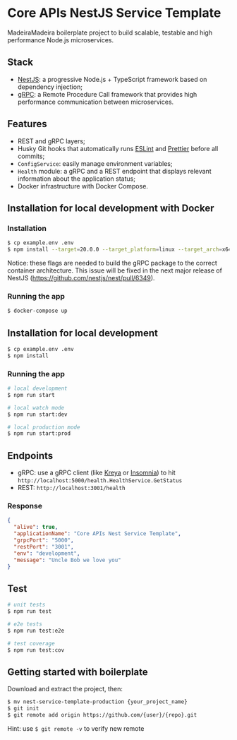 # Core APIs NestJS Service Template

MadeiraMadeira boilerplate project to build scalable, testable and high performance Node.js microservices. 
 
## Stack

- [NestJS](https://github.com/nestjs/nest): a progressive Node.js + TypeScript framework based on dependency injection;
- [gRPC](https://grpc.io): a Remote Procedure Call framework that provides high performance communication between microservices.

## Features
- REST and gRPC layers; 
- Husky Git hooks that automatically runs [ESLint](https://eslint.org) and [Prettier](https://prettier.io) before all commits;
- `ConfigService`: easily manage environment variables;
- `Health` module: a gRPC and a REST endpoint that displays relevant information about the application status;
- Docker infrastructure with Docker Compose.

## Installation for local development with Docker

### Installation
```bash
$ cp example.env .env
$ npm install --target=20.0.0 --target_platform=linux --target_arch=x64 --target_libc=musl
```
Notice: these flags are needed to build the gRPC package to the correct container architecture. This issue
will be fixed in the next major release of NestJS (https://github.com/nestjs/nest/pull/6349). 

### Running the app
```bash
$ docker-compose up
```

## Installation for local development
```bash
$ cp example.env .env
$ npm install
```
### Running the app

```bash
# local development
$ npm run start

# local watch mode
$ npm run start:dev

# local production mode
$ npm run start:prod
```

## Endpoints
* gRPC: use a gRPC client (like [Kreya](https://kreya.app) or [Insomnia](https://insomnia.rest)) to hit 
`http://localhost:5000/health.HealthService.GetStatus`
* REST: `http://localhost:3001/health`

### Response
```json
{
  "alive": true,
  "applicationName": "Core APIs Nest Service Template",
  "grpcPort": "5000",
  "restPort": "3001",
  "env": "development",
  "message": "Uncle Bob we love you"
}
```

## Test

```bash
# unit tests
$ npm run test

# e2e tests
$ npm run test:e2e

# test coverage
$ npm run test:cov
``` 

## Getting started with boilerplate

Download and extract the project, then:
```bash
$ mv nest-service-template-production {your_project_name}
$ git init
$ git remote add origin https://github.com/{user}/{repo}.git
```

Hint: use `$ git remote -v` to verify new remote
